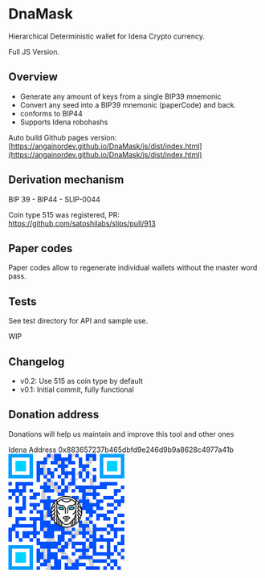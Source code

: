 # DnaMask

Hierarchical Deterministic wallet for Idena Crypto currency.

Full JS Version.


## Overview

- Generate any amount of keys from a single BIP39 mnemonic  
- Convert any seed into a BIP39 mnemonic (paperCode) and back.
- conforms to BIP44 
- Supports Idena robohashs

Auto build Github pages version: [https://angainordev.github.io/DnaMask/js/dist/index.html](https://angainordev.github.io/DnaMask/js/dist/index.html) 


## Derivation mechanism

BIP 39 - BIP44 - SLIP-0044

Coin type 515 was registered, PR:  
https://github.com/satoshilabs/slips/pull/913

## Paper codes

Paper codes allow to regenerate individual wallets without the master word pass.

## Tests 

See test directory for API and sample use.

WIP

## Changelog

- v0.2: Use 515 as coin type by default
- v0.1: Initial commit, fully functional

## Donation address

Donations will help us maintain and improve this tool and other ones

Idena Address
0x883657237b465dbfd9e246d9b9a8628c4977a41b  
![](https://github.com/AngainorDev/DnaMask/raw/master/angainor-pub.png)

